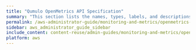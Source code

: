 ```yaml
---
title: "Qumulo OpenMetrics API Specification"
summary: "This section lists the names, types, labels, and descriptions for the metrics that Qumulo Core 5.3.0 (and higher) emits in OpenMetrics API format."
permalink: /aws-administrator-guide/monitoring-and-metrics/openmetrics-api-specification.html
sidebar: aws_administrator_guide_sidebar
include_content: content-reuse/admin-guides/monitoring-and-metrics/openmetrics-api-specification.md
platform: aws
---
```



